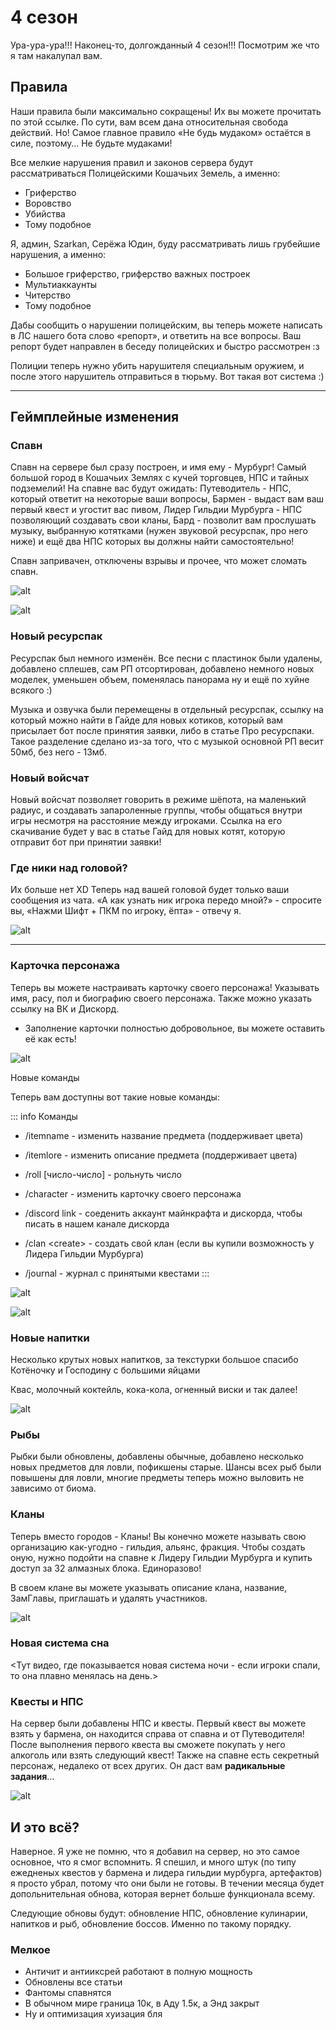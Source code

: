 # 4 сезон

Ура-ура-ура!!! Наконец-то, долгожданный 4 сезон!!! Посмотрим же что я там накалупал вам.

## Правила

Наши правила были максимально сокращены! Их вы можете прочитать по этой ссылке. По сути, вам всем дана относительная свобода действий. Но! Самое главное правило «Не будь мудаком» остаётся в силе, поэтому… Не будьте мудаками!

Все мелкие нарушения правил и законов сервера будут рассматриваться Полицейскими Кошачьих Земель, а именно:

- Гриферство
- Воровство
- Убийства
- Тому подобное

Я, админ, Szarkan, Серёжа Юдин, буду рассматривать лишь грубейшие нарушения, а именно:

- Большое гриферство, гриферство важных построек
- Мультиаккаунты
- Читерство
- Тому подобное

Дабы сообщить о нарушении полицейским, вы теперь можете написать в ЛС нашего бота слово «репорт», и ответить на все вопросы. Ваш репорт будет направлен в беседу полицейских и быстро рассмотрен :з

Полиции теперь нужно убить нарушителя специальным оружием, и после этого нарушитель отправиться в тюрьму. Вот такая вот система :)

***

## Геймплейные изменения

### Спавн

Спавн на сервере был сразу построен, и имя ему - Мурбург! Самый большой город в Кошачьих Землях с кучей торговцев, НПС и тайных подземелий! На спавне вас будут ожидать:
Путеводитель - НПС, который ответит на некоторые ваши вопросы,
Бармен - выдаст вам ваш первый квест и угостит вас пивом,
Лидер Гильдии Мурбурга - НПС позволяющий создавать свои кланы,
Бард - позволит вам прослушать музыку, выбранную котятками (нужен звуковой ресурспак, про него ниже)
и ещё два НПС которых вы должны найти самостоятельно!

Спавн запривачен, отключены взрывы и прочее, что может сломать спавн.

![alt](/assets/updates/4season/init/new_spawn.jpg)

![alt](/assets/updates/4season/init/new_spawn2.jpg)

### Новый ресурспак

Ресурспак был немного изменён. Все песни с пластинок были удалены, добавлено сплешев, сам РП отсортирован, добавлено немного новых моделек, уменьшен объем, поменялась панорама ну и ещё по хуйне всякого :)

Музыка и озвучка были перемещены в отдельный ресурспак, ссылку на который можно найти в Гайде для новых котиков, который вам присылает бот после принятия заявки, либо в статье Про ресурспаки. Такое разделение сделано из-за того, что с музыкой основной РП весит 50мб, без него - 13мб.

### Новый войсчат

Новый войсчат позволяет говорить в режиме шёпота, на маленький радиус, и создавать запароленные группы, чтобы общаться внутри игры несмотря на расстояние между игроками. Ссылка на его скачивание будет у вас в статье Гайд для новых котят, которую отправит бот при принятии заявки!

### Где ники над головой?

Их больше нет XD
Теперь над вашей головой будет только ваши сообщения из чата. «А как узнать ник игрока передо мной?» - спросите вы, «Нажми Шифт + ПКМ по игроку, ёпта» - отвечу я.

![alt](/assets/updates/4season/init/no_nick.jpg)

***

### Карточка персонажа

Теперь вы можете настраивать карточку своего персонажа! Указывать имя, расу, пол и биографию своего персонажа. Также можно указать ссылку на ВК и Дискорд.

- Заполнение карточки полностью добровольное, вы можете оставить её как есть!

![alt](/assets/updates/4season/init/profile.jpg)

Новые команды

Теперь вам доступны вот такие новые команды:

::: info Команды
- /itemname - изменить название предмета (поддерживает цвета)

- /itemlore - изменить описание предмета (поддерживает цвета)

- /roll [число-число] - рольнуть число

- /character - изменить карточку своего персонажа

- /discord link - соеденить аккаунт майнкрафта и дискорда, чтобы писать в нашем канале дискорда

- /clan \<create\> - создать свой клан (если вы купили возможность у Лидера Гильдии Мурбурга)

- /journal - журнал с принятыми квестами
:::

![alt](/assets/updates/4season/init/itemlore.jpg)

![alt](/assets/updates/4season/init/itemlore2.jpg)

### Новые напитки

Несколько крутых новых напитков, за текстурки большое спасибо Котёночку и Господину с большими яйцами

Квас, молочный коктейль, кока-кола, огненный виски и так далее!

![alt](/assets/updates/4season/init/new_drinks.jpg)

### Рыбы

Рыбки были обновлены, добавлены обычные, добавлено несколько новых предметов для ловли, пофикшены старые. Шансы всех рыб были повышены для ловли, многие предметы теперь можно выловить не зависимо от биома.

### Кланы

Теперь вместо городов - Кланы! Вы конечно можете называть свою организацию как-угодно - гильдия, альянс, фракция. Чтобы создать оную, нужно подойти на спавне к Лидеру Гильдии Мурбурга и купить доступ за 32 алмазных блока. Единоразово!

В своем клане вы можете указывать описание клана, название, ЗамГлавы, приглашать и удалять участников.

![alt](/assets/updates/4season/init/clan.jpg)

### Новая система сна

<Тут видео, где показывается новая система ночи - если игроки спали, то она плавно менялась на день.>

### Квесты и НПС

На сервер были добавлены НПС и квесты. Первый квест вы можете взять у бармена, он находится справа от спавна и от Путеводителя! После выполнения первого квеста вы сможете покупать у него алкоголь или взять следующий квест! Также на спавне есть секретный персонаж, недалеко от всех других. Он даст вам **радикальные задания**…

![alt](/assets/updates/4season/init/bartender.jpg)

## И это всё?

Наверное. Я уже не помню, что я добавил на сервер, но это самое основное, что я смог вспомнить. Я спешил, и много штук (по типу ежедненых квестов у бармена и лидера гильдии мурбурга, артефактов) я просто убрал, потому что они были не готовы. В течении месяца будет допольнительная обнова, которая вернет больше функционала всему.

Следующие обновы будут: обновление НПС, обновление кулинарии, напитков и рыб, обновление боссов. Именно по такому порядку.

### Мелкое

- Античит и антииксрей работают в полную мощность
- Обновлены все статьи
- Фантомы спавнятся
- В обычном мире граница 10к, в Аду 1.5к, а Энд закрыт
- Ну и оптимизация хуизация бля